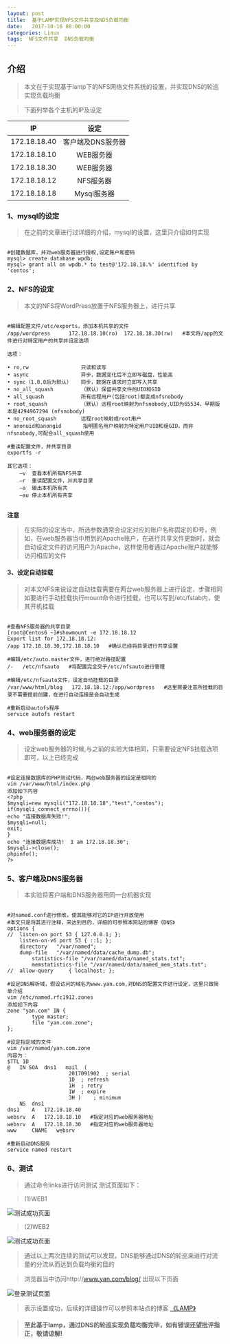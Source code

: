 ```yaml
---
layout: post
title:  基于LAMP实现NFS文件共享及NDS负载均衡
date:   2017-10-16 08:00:00
categories: Linux 
tags:  NFS文件共享  DNS负载均衡  
---
```

## 介绍

> 本文在于实现基于lamp下的NFS网络文件系统的设置，并实现DNS的轮巡实现负载均衡

> 下面列举各个主机的IP及设定

IP|设定
:---:| :---:
172.18.18.40| 客户端及DNS服务器
172.18.18.10| WEB服务器
172.18.18.30| WEB服务器
172.18.18.12| NFS服务器
172.18.18.18| Mysql服务器


### 1、mysql的设定

> 在之前的文章进行过详细的介绍，mysql的设置，这里只介绍如何实现

```

#创建数据库，并对web服务器进行授权,设定账户和密码
mysql> create database wpdb;
mysql> grant all on wpdb.* to test@'172.18.18.%' identified by 'centos';

```

### 2、NFS的设定

> 本文的NFS将WordPress放置于NFS服务器上，进行共享

```

#编辑配置文件/etc/exports，添加本机共享的文件
/app/wordpress      172.18.18.10(ro)  172.18.18.30(rw)   #本文将/app的文件进行对特定用户的共享并设定选项

选项：

• ro,rw 				只读和读写
• async 				异步，数据变化后不立即写磁盘，性能高
• sync（1.0.0后为默认）	同步，数据在请求时立即写入共享
• no_all_squash 		（默认）保留共享文件的UID和GID
• all_squash 			所有远程用户(包括root)都变成nfsnobody
• root_squash 			（默认）远程root映射为nfsnobody,UID为65534，早期版本是4294967294 (nfsnobody)
• no_root_squash 		远程root映射成root用户
• anonuid和anongid 		指明匿名用户映射为特定用户UID和组GID，而非nfsnobody,可配合all_squash使用

#重读配置文件，并共享目录
exportfs -r 

其它选项：
	–v  查看本机所有NFS共享
	–r  重读配置文件，并共享目录
	–a  输出本机所有共
	–au 停止本机所有共享
	
```

**注意**
> 在实际的设定当中，所选参数通常会设定对应的账户名称固定的ID号，例如，在web服务器当中用到的Apache账户，在进行共享文件更新时，就会自动设定文件的访问用户为Apache，这样使用者通过Apache账户就能够访问相应的文件

#### 3、设定自动挂载

> 对本文NFS来说设定自动挂载需要在两台web服务器上进行设定，步骤相同
> 如要进行手动挂载执行mount命令进行挂载，也可以写到/etc/fstab内，使其开机挂载

```

#查看NFS服务器的共享目录
[root@Centos6 ~]#showmount -e 172.18.18.12
Export list for 172.18.18.12:
/app 172.18.18.30,172.18.18.10   #确认已经将目录进行共享设置

#编辑/etc/auto.master文件，进行绝对路径配置
/-   /etc/nfsauto   #将配置完全交于/etc/nfsauto进行管理

#编辑/etc/nfsauto文件，设定自动挂载的目录
/var/www/html/blog   172.18.18.12:/app/wordpress   #这里需要注意所挂载的目录不需要提前创建，在进行自动连接是会自动生成

#重新启动autofs程序
service autofs restart

```

### 4、web服务器的设定

> 设定web服务器的时候,与之前的实验大体相同，只需要设定NFS挂载选项即可，以上已经完成

```

#设定连接数据库的PHP测试代码，两台web服务器的设定是相同的
vim /var/www/html/index.php
添加如下内容
<?php
$mysqli=new mysqli("172.18.18.18","test","centos");
if(mysqli_connect_errno()){
echo "连接数据库失败!";
$mysqli=null;
exit;
}
echo "连接数据库成功!  I am 172.18.18.30";
$mysqli->close();
phpinfo();
?>

```

### 5、客户端及DNS服务器 

> 本实验将客户端和DNS服务器用同一台机器实现

```

#对named.conf进行修改，使其能够对它的IP进行开放使用
#本文只是将其进行注释，来达到目的，详细的可参照本网站的博客《DNS》
options {
//	listen-on port 53 { 127.0.0.1; };
	listen-on-v6 port 53 { ::1; };
	directory 	"/var/named";
	dump-file 	"/var/named/data/cache_dump.db";
        statistics-file "/var/named/data/named_stats.txt";
        memstatistics-file "/var/named/data/named_mem_stats.txt";
//	allow-query     { localhost; };

#设定DNS解析域，假设访问的域名为www.yan.com,对DNS的配置文件进行设定，这里只做简单介绍
vim /etc/named.rfc1912.zones
添加如下内容
zone "yan.com" IN {
        type master;
        file "yan.com.zone";
};

#设定指定域的文件
vim /var/named/yan.com.zone
内容为：
$TTL 1D
@	IN SOA	dns1   mail  (
					2017091902	; serial
					1D	; refresh
					1H	; retry
					1W	; expire
					3H )	; minimum
	NS	dns1
dns1	A	172.18.18.40
websrv  A 	172.18.18.10   #指定对应的web服务器地址
websrv  A   172.18.18.30   #指定对应的web服务器地址
www 	CNAME 	websrv

#重新启动DNS服务
service named restart 

```

### 6、测试

> 通过命令links进行访问测试
> 测试页面如下：

> (1)WEB1

![测试成功页面](/assets/pictures/mini-lamp/success1.png)

> (2)WEB2

![测试成功页面](/assets/pictures/mini-lamp/success2.png)

> 通过以上两次连续的测试可以发现，DNS能够通过DNS的轮巡来进行对流量的分流从而达到负载均衡的目的

> 浏览器当中访问http://www.yan.com/blog/
> 出现以下页面

![登录测试页面](/assets/pictures/mini-lamp/ready.png)

> 表示设置成功，后续的详细操作可以参照本站点的博客 [《LAMP》](http://www.daysunshine.com/blog/)

> #### 至此基于lamp，通过DNS的轮巡实现负载均衡完毕，如有错误还望批评指正，敬请谅解! 



















